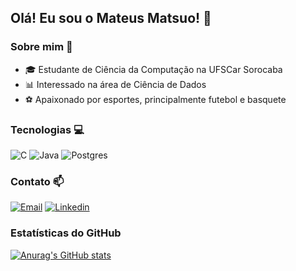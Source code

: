 ## Olá! Eu sou o Mateus Matsuo! 👋

### Sobre mim 💫
- 🎓 Estudante de Ciência da Computação na UFSCar Sorocaba
- 📊 Interessado na área de Ciência de Dados
- ⚽ Apaixonado por esportes, principalmente futebol e basquete

### Tecnologias 💻
![C](https://img.shields.io/badge/c-%2300599C.svg?style=for-the-badge&logo=c&logoColor=white) ![Java](https://img.shields.io/badge/java-%23ED8B00.svg?style=for-the-badge&logo=openjdk&logoColor=white) ![Postgres](https://img.shields.io/badge/postgres-%23316192.svg?style=for-the-badge&logo=postgresql&logoColor=white)

### Contato 📫
[![Email](https://img.shields.io/badge/-Gmail-%23333?style=for-the-badge&logo=gmail&logoColor=white)](mailto:mateus.matsuo0@gmail.com) [![Linkedin](https://img.shields.io/badge/-LinkedIn-%230077B5?style=for-the-badge&logo=linkedin&logoColor=white)](https://www.linkedin.com/in/mateus-tsuyoshi-matsuo-hashimoto)

### Estatísticas do GitHub
[![Anurag's GitHub stats](https://github-readme-stats.vercel.app/api?username=mateusmatsuo&include_all_commits=true&show_icons=true&theme=tokyonight)](https://github.com/anuraghazra/github-readme-stats) 
